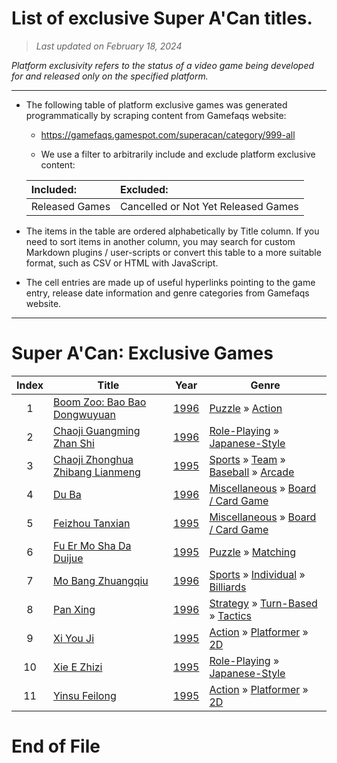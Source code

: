 ﻿# List of exclusive Super A'Can titles.

> *Last updated on February 18, 2024*

_Platform exclusivity refers to the status of a video game being developed for and released only on the specified platform._

-----------------------------

 - The following table of platform exclusive games was generated programmatically by scraping content from Gamefaqs website: 

    - https://gamefaqs.gamespot.com/superacan/category/999-all

    - We use a filter to arbitrarily include and exclude platform exclusive content:

      
    |Included:|Excluded:|
    |:--|:--|
    |Released Games|Cancelled or Not Yet Released Games


 - The items in the table are ordered alphabetically by Title column. If you need to sort items in another column, you may search for custom Markdown plugins / user-scripts or convert this table to a more suitable format, such as CSV or HTML with JavaScript.

 - The cell entries are made up of useful hyperlinks pointing to the game entry, release date information and genre categories from Gamefaqs website.

-----------------------------
# Super A'Can∶ Exclusive Games
|Index|Title|Year|Genre|
|:--:|--|--|--|
|1|<a href="https://gamefaqs.gamespot.com/superacan/441376-boom-zoo-bao-bao-dongwuyuan" target="_blank" rel="noopener noreferrer">Boom Zoo: Bao Bao Dongwuyuan</a>|<a href="https://gamefaqs.gamespot.com/superacan/441376-boom-zoo-bao-bao-dongwuyuan/data" target="_blank" rel="noopener noreferrer">1996</a>|<a href="https://gamefaqs.gamespot.com/superacan/category/173-puzzle" target="_blank" rel="noopener noreferrer">Puzzle</a> &raquo; <a href="https://gamefaqs.gamespot.com/superacan/category/282-puzzle-action" target="_blank" rel="noopener noreferrer">Action</a>|
|2|<a href="https://gamefaqs.gamespot.com/superacan/441375-chaoji-guangming-zhan-shi" target="_blank" rel="noopener noreferrer">Chaoji Guangming Zhan Shi</a>|<a href="https://gamefaqs.gamespot.com/superacan/441375-chaoji-guangming-zhan-shi/data" target="_blank" rel="noopener noreferrer">1996</a>|<a href="https://gamefaqs.gamespot.com/superacan/category/48-role-playing" target="_blank" rel="noopener noreferrer">Role-Playing</a> &raquo; <a href="https://gamefaqs.gamespot.com/superacan/category/71-role-playing-japanese-style" target="_blank" rel="noopener noreferrer">Japanese-Style</a>|
|3|<a href="https://gamefaqs.gamespot.com/superacan/389580-chaoji-zhonghua-zhibang-lianmeng" target="_blank" rel="noopener noreferrer">Chaoji Zhonghua Zhibang Lianmeng</a>|<a href="https://gamefaqs.gamespot.com/superacan/389580-chaoji-zhonghua-zhibang-lianmeng/data" target="_blank" rel="noopener noreferrer">1995</a>|<a href="https://gamefaqs.gamespot.com/superacan/category/43-sports" target="_blank" rel="noopener noreferrer">Sports</a> &raquo; <a href="https://gamefaqs.gamespot.com/superacan/category/91-sports-team" target="_blank" rel="noopener noreferrer">Team</a> &raquo; <a href="https://gamefaqs.gamespot.com/superacan/category/94-sports-team-baseball" target="_blank" rel="noopener noreferrer">Baseball</a> &raquo; <a href="https://gamefaqs.gamespot.com/superacan/category/200-sports-team-baseball-arcade" target="_blank" rel="noopener noreferrer">Arcade</a>|
|4|<a href="https://gamefaqs.gamespot.com/superacan/389581-du-ba" target="_blank" rel="noopener noreferrer">Du Ba</a>|<a href="https://gamefaqs.gamespot.com/superacan/389581-du-ba/data" target="_blank" rel="noopener noreferrer">1996</a>|<a href="https://gamefaqs.gamespot.com/superacan/category/49-miscellaneous" target="_blank" rel="noopener noreferrer">Miscellaneous</a> &raquo; <a href="https://gamefaqs.gamespot.com/superacan/category/227-miscellaneous-board-card-game" target="_blank" rel="noopener noreferrer">Board / Card Game</a>|
|5|<a href="https://gamefaqs.gamespot.com/superacan/441361-feizhou-tanxian" target="_blank" rel="noopener noreferrer">Feizhou Tanxian</a>|<a href="https://gamefaqs.gamespot.com/superacan/441361-feizhou-tanxian/data" target="_blank" rel="noopener noreferrer">1995</a>|<a href="https://gamefaqs.gamespot.com/superacan/category/49-miscellaneous" target="_blank" rel="noopener noreferrer">Miscellaneous</a> &raquo; <a href="https://gamefaqs.gamespot.com/superacan/category/227-miscellaneous-board-card-game" target="_blank" rel="noopener noreferrer">Board / Card Game</a>|
|6|<a href="https://gamefaqs.gamespot.com/superacan/441362-fu-er-mo-sha-da-duijue" target="_blank" rel="noopener noreferrer">Fu Er Mo Sha Da Duijue</a>|<a href="https://gamefaqs.gamespot.com/superacan/441362-fu-er-mo-sha-da-duijue/data" target="_blank" rel="noopener noreferrer">1995</a>|<a href="https://gamefaqs.gamespot.com/superacan/category/173-puzzle" target="_blank" rel="noopener noreferrer">Puzzle</a> &raquo; <a href="https://gamefaqs.gamespot.com/superacan/category/283-puzzle-matching" target="_blank" rel="noopener noreferrer">Matching</a>|
|7|<a href="https://gamefaqs.gamespot.com/superacan/441363-mo-bang-zhuangqiu" target="_blank" rel="noopener noreferrer">Mo Bang Zhuangqiu</a>|<a href="https://gamefaqs.gamespot.com/superacan/441363-mo-bang-zhuangqiu/data" target="_blank" rel="noopener noreferrer">1996</a>|<a href="https://gamefaqs.gamespot.com/superacan/category/43-sports" target="_blank" rel="noopener noreferrer">Sports</a> &raquo; <a href="https://gamefaqs.gamespot.com/superacan/category/92-sports-individual" target="_blank" rel="noopener noreferrer">Individual</a> &raquo; <a href="https://gamefaqs.gamespot.com/superacan/category/112-sports-individual-billiards" target="_blank" rel="noopener noreferrer">Billiards</a>|
|8|<a href="https://gamefaqs.gamespot.com/superacan/441372-pan-xing" target="_blank" rel="noopener noreferrer">Pan Xing</a>|<a href="https://gamefaqs.gamespot.com/superacan/441372-pan-xing/data" target="_blank" rel="noopener noreferrer">1996</a>|<a href="https://gamefaqs.gamespot.com/superacan/category/45-strategy" target="_blank" rel="noopener noreferrer">Strategy</a> &raquo; <a href="https://gamefaqs.gamespot.com/superacan/category/59-strategy-turn-based" target="_blank" rel="noopener noreferrer">Turn-Based</a> &raquo; <a href="https://gamefaqs.gamespot.com/superacan/category/308-strategy-turn-based-tactics" target="_blank" rel="noopener noreferrer">Tactics</a>|
|9|<a href="https://gamefaqs.gamespot.com/superacan/389583-xi-you-ji" target="_blank" rel="noopener noreferrer">Xi You Ji</a>|<a href="https://gamefaqs.gamespot.com/superacan/389583-xi-you-ji/data" target="_blank" rel="noopener noreferrer">1995</a>|<a href="https://gamefaqs.gamespot.com/superacan/category/54-action" target="_blank" rel="noopener noreferrer">Action</a> &raquo; <a href="https://gamefaqs.gamespot.com/superacan/category/56-action-platformer" target="_blank" rel="noopener noreferrer">Platformer</a> &raquo; <a href="https://gamefaqs.gamespot.com/superacan/category/84-action-platformer-2d" target="_blank" rel="noopener noreferrer">2D</a>|
|10|<a href="https://gamefaqs.gamespot.com/superacan/441364-xie-e-zhizi" target="_blank" rel="noopener noreferrer">Xie E Zhizi</a>|<a href="https://gamefaqs.gamespot.com/superacan/441364-xie-e-zhizi/data" target="_blank" rel="noopener noreferrer">1995</a>|<a href="https://gamefaqs.gamespot.com/superacan/category/48-role-playing" target="_blank" rel="noopener noreferrer">Role-Playing</a> &raquo; <a href="https://gamefaqs.gamespot.com/superacan/category/71-role-playing-japanese-style" target="_blank" rel="noopener noreferrer">Japanese-Style</a>|
|11|<a href="https://gamefaqs.gamespot.com/superacan/389584-yinsu-feilong" target="_blank" rel="noopener noreferrer">Yinsu Feilong</a>|<a href="https://gamefaqs.gamespot.com/superacan/389584-yinsu-feilong/data" target="_blank" rel="noopener noreferrer">1995</a>|<a href="https://gamefaqs.gamespot.com/superacan/category/54-action" target="_blank" rel="noopener noreferrer">Action</a> &raquo; <a href="https://gamefaqs.gamespot.com/superacan/category/56-action-platformer" target="_blank" rel="noopener noreferrer">Platformer</a> &raquo; <a href="https://gamefaqs.gamespot.com/superacan/category/84-action-platformer-2d" target="_blank" rel="noopener noreferrer">2D</a>|

# End of File